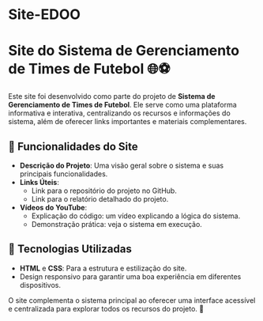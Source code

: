 # Site-EDOO

# Site do Sistema de Gerenciamento de Times de Futebol 🌐⚽

Este site foi desenvolvido como parte do projeto de **Sistema de Gerenciamento de Times de Futebol**. Ele serve como uma plataforma informativa e interativa, centralizando os recursos e informações do sistema, além de oferecer links importantes e materiais complementares.

## 📖 Funcionalidades do Site

- **Descrição do Projeto**: Uma visão geral sobre o sistema e suas principais funcionalidades.   
- **Links Úteis**:
  - Link para o repositório do projeto no GitHub.  
  - Link para o relatório detalhado do projeto.  
- **Vídeos do YouTube**:
  - Explicação do código: um vídeo explicando a lógica do sistema.
  - Demonstração prática: veja o sistema em execução.  

## 🚀 Tecnologias Utilizadas

- **HTML** e **CSS**: Para a estrutura e estilização do site.  
- Design responsivo para garantir uma boa experiência em diferentes dispositivos.
    

O site complementa o sistema principal ao oferecer uma interface acessível e centralizada para explorar todos os recursos do projeto. 🎉

